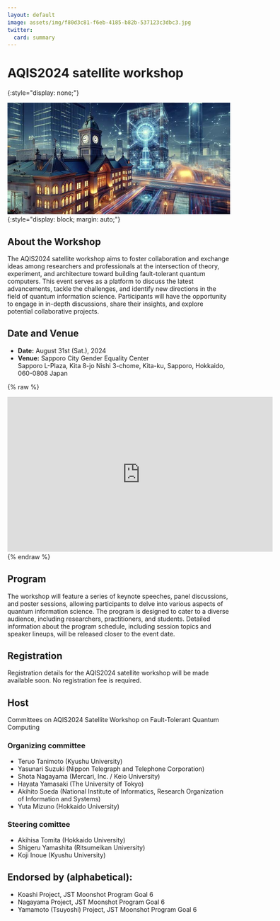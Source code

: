 ```yaml
---
layout: default
image: assets/img/f80d3c81-f6eb-4185-b82b-537123c3dbc3.jpg
twitter:
  card: summary
---
```


# AQIS2024 satellite workshop
{:style="display: none;"}

![Dawn of Quantum Computer in Sapporo](assets/img/AQIS2024WS-image-small.jpg){:style="display: block; margin: auto;"}

## About the Workshop
The AQIS2024 satellite workshop aims to foster collaboration and exchange ideas among researchers and professionals at the intersection of theory, experiment, and architecture toward building fault-tolerant quantum computers. This event serves as a platform to discuss the latest advancements, tackle the challenges, and identify new directions in the field of quantum information science. Participants will have the opportunity to engage in in-depth discussions, share their insights, and explore potential collaborative projects.

## Date and Venue
- __Date:__ August 31st (Sat.), 2024
- __Venue:__ Sapporo City Gender Equality Center  
  Sapporo L-Plaza, Kita 8-jo Nishi 3-chome, Kita-ku, Sapporo, Hokkaido, 060-0808 Japan

{% raw %}
<iframe src="https://www.google.com/maps/embed?pb=!1m14!1m8!1m3!1d23316.876998813346!2d141.33911299993122!3d43.07067726432903!3m2!1i1024!2i768!4f13.1!3m3!1m2!1s0x5f0b290b765d2cb9%3A0x92fb31b5c3ca80e7!2z5pyt5bmM44Ko44Or44OX44Op44K2!5e0!3m2!1sja!2sjp!4v1711955791887!5m2!1sen!2sjp" width="600" height="350" style="border:0;" allowfullscreen="" loading="lazy" referrerpolicy="no-referrer-when-downgrade" style="display: block; margin: auto;"></iframe>
{% endraw %}

## Program
The workshop will feature a series of keynote speeches, panel discussions, and poster sessions, allowing participants to delve into various aspects of quantum information science. The program is designed to cater to a diverse audience, including researchers, practitioners, and students. Detailed information about the program schedule, including session topics and speaker lineups, will be released closer to the event date.

## Registration
Registration details for the AQIS2024 satellite workshop will be made available soon. No registration fee is required.

## Host
Committees on AQIS2024 Satellite Workshop on Fault-Tolerant Quantum Computing

### Organizing committee
- Teruo Tanimoto (Kyushu University)
- Yasunari Suzuki (Nippon Telegraph and Telephone Corporation)
- Shota Nagayama (Mercari, Inc. / Keio University)
- Hayata Yamasaki (The University of Tokyo)
- Akihito Soeda (National Institute of Informatics, Research Organization of Information and Systems)
- Yuta Mizuno (Hokkaido University)

### Steering comittee
- Akihisa Tomita (Hokkaido University)
- Shigeru Yamashita (Ritsumeikan University)
- Koji Inoue (Kyushu University)

## Endorsed by (alphabetical):
- Koashi Project, JST Moonshot Program Goal 6
- Nagayama Project, JST Moonshot Program Goal 6
- Yamamoto (Tsuyoshi) Project, JST Moonshot Program Goal 6
